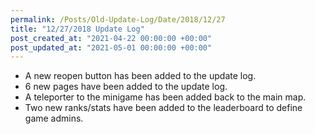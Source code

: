 ```yaml
---
permalink: /Posts/Old-Update-Log/Date/2018/12/27
title: "12/27/2018 Update Log"
post_created_at: "2021-04-22 00:00:00 +00:00"
post_updated_at: "2021-05-01 00:00:00 +00:00"
---
```


* A new reopen button has been added to the update log.
* 6 new pages have been added to the update log.
* A teleporter to the minigame has been added back to the main map.
* Two new ranks/stats have been added to the leaderboard to define game admins.